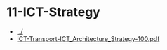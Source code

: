 # 11-ICT-Strategy 

* [../](..)
* [ICT-Transport-ICT_Architecture_Strategy-100.pdf](ICT-Transport-ICT_Architecture_Strategy-100.pdf)
